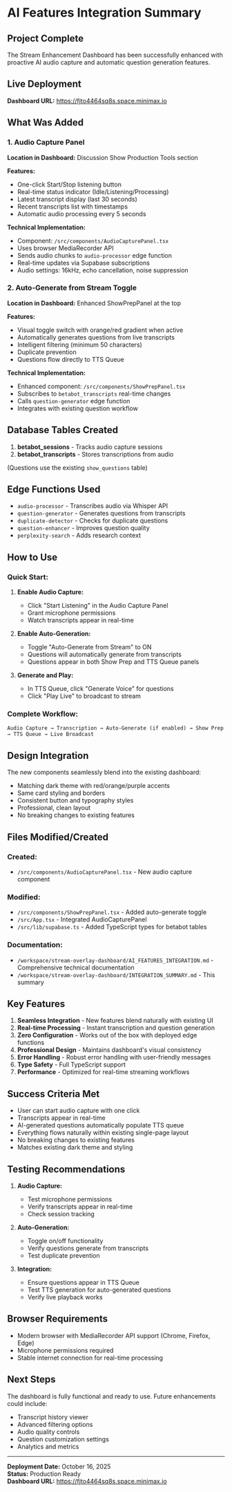 # AI Features Integration Summary

## Project Complete

The Stream Enhancement Dashboard has been successfully enhanced with proactive AI audio capture and automatic question generation features.

## Live Deployment

**Dashboard URL:** https://fjto4464sq8s.space.minimax.io

## What Was Added

### 1. Audio Capture Panel

**Location in Dashboard:** Discussion Show Production Tools section

**Features:**
- One-click Start/Stop listening button
- Real-time status indicator (Idle/Listening/Processing)
- Latest transcript display (last 30 seconds)
- Recent transcripts list with timestamps
- Automatic audio processing every 5 seconds

**Technical Implementation:**
- Component: `/src/components/AudioCapturePanel.tsx`
- Uses browser MediaRecorder API
- Sends audio chunks to `audio-processor` edge function
- Real-time updates via Supabase subscriptions
- Audio settings: 16kHz, echo cancellation, noise suppression

### 2. Auto-Generate from Stream Toggle

**Location in Dashboard:** Enhanced ShowPrepPanel at the top

**Features:**
- Visual toggle switch with orange/red gradient when active
- Automatically generates questions from live transcripts
- Intelligent filtering (minimum 50 characters)
- Duplicate prevention
- Questions flow directly to TTS Queue

**Technical Implementation:**
- Enhanced component: `/src/components/ShowPrepPanel.tsx`
- Subscribes to `betabot_transcripts` real-time changes
- Calls `question-generator` edge function
- Integrates with existing question workflow

## Database Tables Created

1. **betabot_sessions** - Tracks audio capture sessions
2. **betabot_transcripts** - Stores transcriptions from audio

(Questions use the existing `show_questions` table)

## Edge Functions Used

- `audio-processor` - Transcribes audio via Whisper API
- `question-generator` - Generates questions from transcripts
- `duplicate-detector` - Checks for duplicate questions
- `question-enhancer` - Improves question quality
- `perplexity-search` - Adds research context

## How to Use

### Quick Start:

1. **Enable Audio Capture:**
   - Click "Start Listening" in the Audio Capture Panel
   - Grant microphone permissions
   - Watch transcripts appear in real-time

2. **Enable Auto-Generation:**
   - Toggle "Auto-Generate from Stream" to ON
   - Questions will automatically generate from transcripts
   - Questions appear in both Show Prep and TTS Queue panels

3. **Generate and Play:**
   - In TTS Queue, click "Generate Voice" for questions
   - Click "Play Live" to broadcast to stream

### Complete Workflow:
```
Audio Capture → Transcription → Auto-Generate (if enabled) → Show Prep → TTS Queue → Live Broadcast
```

## Design Integration

The new components seamlessly blend into the existing dashboard:

- Matching dark theme with red/orange/purple accents
- Same card styling and borders
- Consistent button and typography styles
- Professional, clean layout
- No breaking changes to existing features

## Files Modified/Created

### Created:
- `/src/components/AudioCapturePanel.tsx` - New audio capture component

### Modified:
- `/src/components/ShowPrepPanel.tsx` - Added auto-generate toggle
- `/src/App.tsx` - Integrated AudioCapturePanel
- `/src/lib/supabase.ts` - Added TypeScript types for betabot tables

### Documentation:
- `/workspace/stream-overlay-dashboard/AI_FEATURES_INTEGRATION.md` - Comprehensive technical documentation
- `/workspace/stream-overlay-dashboard/INTEGRATION_SUMMARY.md` - This summary

## Key Features

1. **Seamless Integration** - New features blend naturally with existing UI
2. **Real-time Processing** - Instant transcription and question generation
3. **Zero Configuration** - Works out of the box with deployed edge functions
4. **Professional Design** - Maintains dashboard's visual consistency
5. **Error Handling** - Robust error handling with user-friendly messages
6. **Type Safety** - Full TypeScript support
7. **Performance** - Optimized for real-time streaming workflows

## Success Criteria Met

- User can start audio capture with one click
- Transcripts appear in real-time
- AI-generated questions automatically populate TTS queue
- Everything flows naturally within existing single-page layout
- No breaking changes to existing features
- Matches existing dark theme and styling

## Testing Recommendations

1. **Audio Capture:**
   - Test microphone permissions
   - Verify transcripts appear in real-time
   - Check session tracking

2. **Auto-Generation:**
   - Toggle on/off functionality
   - Verify questions generate from transcripts
   - Test duplicate prevention

3. **Integration:**
   - Ensure questions appear in TTS Queue
   - Test TTS generation for auto-generated questions
   - Verify live playback works

## Browser Requirements

- Modern browser with MediaRecorder API support (Chrome, Firefox, Edge)
- Microphone permissions required
- Stable internet connection for real-time processing

## Next Steps

The dashboard is fully functional and ready to use. Future enhancements could include:

- Transcript history viewer
- Advanced filtering options
- Audio quality controls
- Question customization settings
- Analytics and metrics

---

**Deployment Date:** October 16, 2025  
**Status:** Production Ready  
**Dashboard URL:** https://fjto4464sq8s.space.minimax.io
